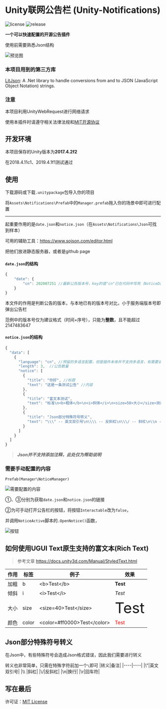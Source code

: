# Unity联网公告栏 (Unity-Notifications)

![license](https://img.shields.io/github/license/BluesDawn576/Unity-Notifications)
![release](https://img.shields.io/github/v/release/BluesDawn576/Unity-Notifications)

**一个可以快速配置的开源公告插件**

使用前需要熟悉Json结构

![预览图](https://www.bluesdawn.top/img/20200725190143.png "预览图")
### 本项目用到的第三方库
[LitJson](https://github.com/LitJSON/litjson "LitJson"): A .Net library to handle conversions from and to JSON (JavaScript Object Notation) strings.

### 注意
本项目利用UnityWebRequest进行网络请求

使用本插件时请遵守相关法律法规和[MIT开源协议](https://github.com/BluesDawn576/Unity-Notifications/blob/master/LICENSE)

## 开发环境
本项目保存的Unity版本为**2017.4.2f2**

在2018.4.11c1、2019.4.1f1测试通过

## 使用
下载源码或下载`.unitypackage`包导入你的项目

将`Assets\Notifications\Prefab`中的`Manager.prefab`拖入你的场景中即可进行配置

----

起重要作用的是`date.json`和`notice.json`（在`Assets\Notifications\Json`可找到样本）

可用的辅助工具：<https://www.sojson.com/editor.html>

把他们放进静态服务器，或者是github page

#### `date.json`的结构
```javascript
{
    "date": {
        "cn": 202007251 //最新公告版本号，key的值"cn"已在代码中写死（NoticeDate.cs第35行）
    }    
}
```
本文件的作用是判断公告的版本，与本地已有的版本号对比，小于服务端版本号即弹出公告栏

范例中的版本号仅为建议格式（时间+序号），只能为**整数**，且不能超过2147483647

#### `notice.json`的结构
```javascript
{
  "data": [
    {
      "language": "cn", //预留的多语言配置，但是插件本体并不支持多语言，有需要请自行修改插件本体
      "length": 3,  //公告数量
      "notice": [
        {
          "title": "你好", //标题
          "text": "这是一条测试公告" //内容
        },
        {
          "title": "富文本测试",
          "text": "标准\n<b>粗体</b>\n<i>斜体</i>\n<size=50>大小</size>测试\n<color=red>红色</color>"
        },
        {
          "title": "Json部分特殊符号转义",
          "text": "\\\" -- 英文双引号\n\\\\ -- 反斜杠\n\\\/ -- 斜杠\n\\n -- 换行\n\\r -- 回车符"
        }
      ]
    }
  ]
}
```
> ***Json并不支持添加注释，此处仅为帮助说明***

### 需要手动配置的内容
`Prefab(Manager\NoticeManager)`

![需要配置的内容](https://www.bluesdawn.top/img/20200725195048.jpg "需要配置的内容")

①、③分别为获取`date.json`和`notice.json`的链接

②为可手动打开公告栏的按钮，将按钮`Interactable`改为`false`，

并调用`NoticeActive`脚本的`.OpenNotice()`函数，

![按钮](https://www.bluesdawn.top/img/20200725200652.jpg "图")

## 如何使用UGUI Text原生支持的富文本(Rich Text)
> 参考文章 <https://docs.unity3d.com/Manual/StyledText.html>

|作用|标签|例子|效果|
|----|----|----|----|
|加粗|b|\<b>Test\</b>|<b>Test</b>|
|倾斜|i|\<i>Test\</i>|<i>Test</i>|
|大小|size|\<size=40>Test\</size>|<font size=40>Test</font>|
|颜色|color|\<color=#ff0000>Test\</color>|<font color=#ff0000>Test</font>|

## Json部分特殊符号转义

在Json中，有些特殊符号会造成Json格式错误，因此我们需要进行转义

转义也非常简单，只需在特殊字符前加一个`\`即可
|转义|备注|
|----|----|
|\\"|英文双引号|
|\\\\ |斜杠|
|\\/|反斜杠|
|\\n|换行|
|\\r|回车符|

## 写在最后

许可证：[MIT License](https://github.com/BluesDawn576/Unity-Notifications/blob/master/LICENSE)
